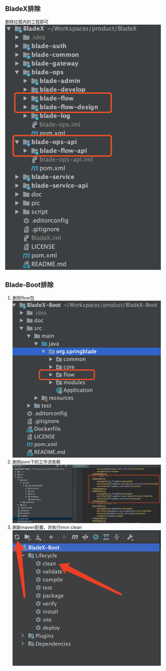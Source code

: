 ## BladeX排除
删除红框内的工程即可
![](../../images/screenshot_1557560128801.png)

## Blade-Boot排除
1. 删除flow包
![](../../images/screenshot_1557560182421.png)
2. 删除pom下的工作流依赖
![](../../images/screenshot_1557560264483.png)
3. 刷新maven配置，并执行mvn clean
![](../../images/screenshot_1611384362844.png)
